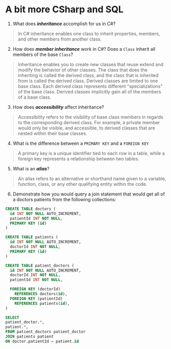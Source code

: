 # A bit more CSharp and SQL
1. What does ***inheritance*** accomplish for us in C#?

  > In C# inheritance enables one class to inherit properties, members, and other members from another class. 

2. How does ***member inheritance*** work in C#? Does a `Class` inherit all members of the base `Class`?

  > Inheritance enables you to create new classes that reuse extend and modify the behavior of other classes. The class that does the inheriting is called the derived class, and the class that is inherited from is called the derived class. Derived classes are limited to one base class. Each derived class represents different "specializations" of the base class. Derived classes implicitly gain all of the members of a base class.

3. How does ***accessibility*** affect inheritance?

  > Accessibility refers to the visibility of base class members in regards to the corresponding derived class. For example, a private member would only be visible, and accessible, to derived classes that are nested within their base classes.

4. What is the difference between a `PRIMARY KEY` and a `FOREIGN KEY`

  >  A primary key is a unique identifier tied to each row in a table, while a foreign key represents a relationship between two tables.

5. What is an ***alias***?

  > An alias refers to an alternative or shorthand name given to a variable, function, class, or any other qualifying entity within the code.

6. Demonstrate how you would query a join statement that would get all of a doctors patients from the following collections:

  ```SQL
  CREATE TABLE doctors (
    id INT NOT NULL AUTO_INCREMENT,
    patientId INT NOT NULL,
    PRIMARY KEY (id)
  )

  CREATE TABLE patients (
    id INT NOT NULL AUTO_INCREMENT,
    doctorId INT NOT NULL,
    PRIMARY KEY (id)
  )

  CREATE TABLE patient_doctors (
    id INT NOT NULL AUTO_INCREMENT,
    doctorId INT NOT NULL,
    patientId INT NOT NULL,

    FOREIGN KEY (doctorId)
      REFERENCES doctors(id),
    FOREIGN KEY (patientId)
      REFERENCES patients(id),
  )

  SELECT 
  patient_doctor.*,
  patient.*,
  FROM patient_doctors patient_doctor
  JOIN patients patient
  ON doctor.patientId = patient.id


  ```

  > 
